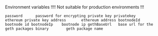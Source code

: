 Environment variables
!!!! Not suitable for production environments !!!

`
password      password for encrypting private key
privatekey    ethereum private key
address       ethereum address
bootnodeId    bootnode id
bootnodeIp    bootnode ip
gethBaseUrl   base url for the geth packages
binary        geth package name
`

